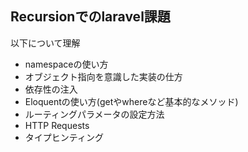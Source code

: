 ## Recursionでのlaravel課題

以下について理解

* namespaceの使い方
* オブジェクト指向を意識した実装の仕方
* 依存性の注入
* Eloquentの使い方(getやwhereなど基本的なメソッド)
* ルーティングパラメータの設定方法
* HTTP Requests
* タイプヒンティング


